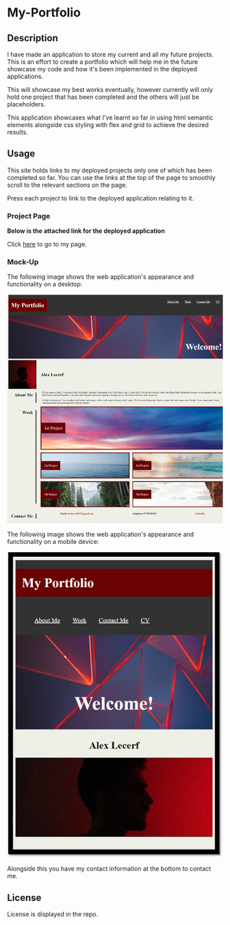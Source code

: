 # My-Portfolio

## Description

I have made an application to store my current and all my future projects. This is an effort to create a portfolio which will help me in the future showcase my code and how it's been implemented in the deployed applications.

This will showcase my best works eventually, however currently will only hold one project that has been completed and the others will just be placeholders.

This application showcases what I've learnt so far in using html semantic elements alongside css styling with flex and grid to achieve the desired results.

## Usage

This site holds links to my deployed projects only one of which has been completed so far. You can use the links at the top of the page to smoothly scroll to the relevant sections on the page.

Press each project to link to the deployed application relating to it.

### Project Page

**Below is the attached link for the deployed application**

Click [here](placeholder) to go to my page.

### Mock-Up

The following image shows the web application's appearance and functionality on a desktop:

![My Portfolio webpage includes a header with links and a banner image, and cards with text and images including links to projects](./assets/images/Mockup-desktop.png)

The following image shows the web application's appearance and functionality on a mobile device:

![My Portfolio webpage includes a header with links and a banner image, and cards with text and images including links to projects](./assets/images/Mockup-mobile.png)

Alongside this you have my contact information at the bottom to contact me.

## License

License is displayed in the repo.